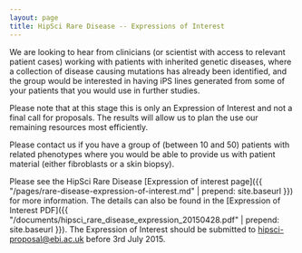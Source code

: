 ```yaml
---
layout: page
title: HipSci Rare Disease -- Expressions of Interest
---
```


We are looking to hear from clinicians (or scientist with access to relevant
patient cases) working with patients with inherited genetic diseases, where a
collection of disease causing mutations has already been identified, and the
group would be interested in having iPS lines generated from some of your
patients that you would use in further studies.

Please note that at this stage this is only an Expression of Interest and not a
final call for proposals. The results will allow us to plan the use our
remaining resources most efficiently.

Please contact us if you have a group of (between 10 and 50) patients with
related phenotypes where you would be able to provide us with patient material
(either fibroblasts or a skin biopsy).

Please see the HipSci Rare Disease [Expression of interest page]({{ "/pages/rare-disease-expression-of-interest.md" | prepend: site.baseurl }}) for more
information. The details can also be found in the [Expression of Interest PDF]({{ "/documents/hipsci_rare_disease_expression_20150428.pdf" | prepend: site.baseurl }}).
The Expression of Interest should be submitted to [hipsci-proposal@ebi.ac.uk](mailto:hipsci-proposal@ebi.ac.uk)
before 3rd July 2015.

